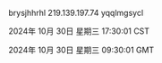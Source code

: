 brysjhhrhl 219.139.197.74 yqqlmgsycl

2024年 10月 30日 星期三 17:30:01 CST

2024年 10月 30日 星期三 09:30:01 GMT

